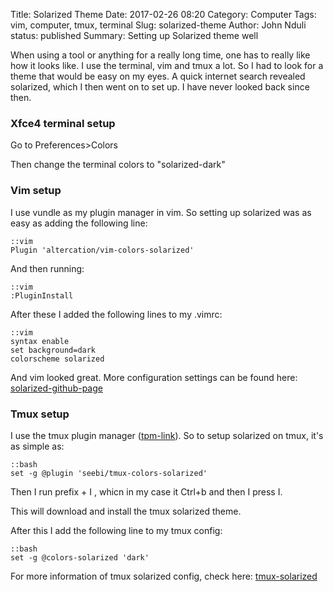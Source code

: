 Title: Solarized Theme
Date: 2017-02-26 08:20
Category: Computer
Tags: vim, computer, tmux, terminal
Slug: solarized-theme
Author: John Nduli
status: published
Summary: Setting up Solarized theme well 

When using a tool or anything for a really long time, one has to
really like how it looks like. I use the terminal, vim and tmux a
lot. So I had to look for a theme that would be easy on my eyes. A
quick internet search revealed solarized, which I then went on to
set up. I have never looked back since then.

### Xfce4 terminal setup ###
Go to Preferences>Colors

Then change the terminal colors to "solarized-dark"

### Vim setup ###
I use vundle as my plugin manager in vim. So setting up solarized
was as easy as adding the following line:
    
    ::vim
    Plugin 'altercation/vim-colors-solarized'

And then running:

    ::vim
    :PluginInstall

After these I added the following lines to my  .vimrc:
    
    ::vim
    syntax enable
    set background=dark
    colorscheme solarized

And vim looked great.
More configuration settings can be found here:
[solarized-github-page](https://github.com/altercation/vim-colors-solarized)

### Tmux setup ###
I use the tmux plugin manager ([tpm-link](https://github.com/tmux-plugins/tpm)). 
So to setup solarized on tmux, it's as simple as:
    
    ::bash
    set -g @plugin 'seebi/tmux-colors-solarized'

Then I run prefix + I , whicn in my case it Ctrl+b and then I
press I.

This will download and install the tmux solarized theme.

After this I add the following line to my tmux config:

    ::bash
    set -g @colors-solarized 'dark'

For more information of tmux solarized config, check here:
[tmux-solarized](https://github.com/seebi/tmux-colors-solarized)
